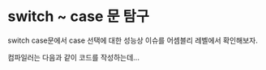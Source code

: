 # switch ~ case 문 탐구

switch case문에서 case 선택에 대한 성능상 이슈를 어셈블리 레벨에서 확인해보자.

컴파일러는 다음과 같이 코드를 작성하는데...